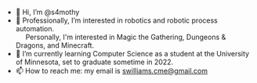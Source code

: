 - 👋 Hi, I’m @s4mothy
- 👀 Professionally, I’m interested in robotics and robotic process automation. <br>&nbsp;&nbsp;&nbsp;&nbsp; Personally, I'm interested in Magic the Gathering, Dungeons & Dragons, and Minecraft.
- 🌱 I’m currently learning Computer Science as a student at the University of Minnesota, set to graduate sometime in 2022.
- 📫 How to reach me: my email is swilliams.cme@gmail.com
